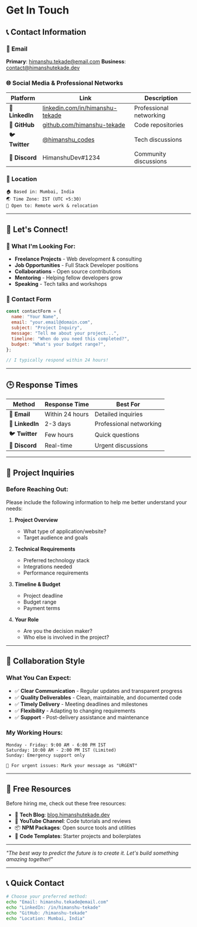 # Get In Touch

## 📞 Contact Information

### 📧 Email

**Primary**: [himanshu.tekade@email.com](mailto:himanshu.tekade@email.com)
**Business**: [contact@himanshutekade.dev](mailto:contact@himanshutekade.dev)

### 🌐 Social Media & Professional Networks

| Platform        | Link                                                                       | Description             |
| --------------- | -------------------------------------------------------------------------- | ----------------------- |
| 💼 **LinkedIn** | [linkedin.com/in/himanshu-tekade](https://linkedin.com/in/himanshu-tekade) | Professional networking |
| 🐙 **GitHub**   | [github.com/himanshu-tekade](https://github.com/himanshu-tekade)           | Code repositories       |
| 🐦 **Twitter**  | [@himanshu_codes](https://twitter.com/himanshu_codes)                      | Tech discussions        |
| 📱 **Discord**  | HimanshuDev#1234                                                           | Community discussions   |

### 📍 Location

```
🏠 Based in: Mumbai, India
🌏 Time Zone: IST (UTC +5:30)
🛫 Open to: Remote work & relocation
```

---

## 💬 Let's Connect!

### 🤝 What I'm Looking For:

- **Freelance Projects** - Web development & consulting
- **Job Opportunities** - Full Stack Developer positions
- **Collaborations** - Open source contributions
- **Mentoring** - Helping fellow developers grow
- **Speaking** - Tech talks and workshops

### 📝 Contact Form

```javascript
const contactForm = {
  name: "Your Name",
  email: "your.email@domain.com",
  subject: "Project Inquiry",
  message: "Tell me about your project...",
  timeline: "When do you need this completed?",
  budget: "What's your budget range?",
};

// I typically respond within 24 hours!
```

---

## 🕒 Response Times

| Method          | Response Time   | Best For                |
| --------------- | --------------- | ----------------------- |
| 📧 **Email**    | Within 24 hours | Detailed inquiries      |
| 💼 **LinkedIn** | 2-3 days        | Professional networking |
| 🐦 **Twitter**  | Few hours       | Quick questions         |
| 📱 **Discord**  | Real-time       | Urgent discussions      |

---

## 🎯 Project Inquiries

### Before Reaching Out:

Please include the following information to help me better understand your needs:

1. **Project Overview**
   - What type of application/website?
   - Target audience and goals
2. **Technical Requirements**
   - Preferred technology stack
   - Integrations needed
   - Performance requirements
3. **Timeline & Budget**

   - Project deadline
   - Budget range
   - Payment terms

4. **Your Role**
   - Are you the decision maker?
   - Who else is involved in the project?

---

## 🎨 Collaboration Style

### What You Can Expect:

- ✅ **Clear Communication** - Regular updates and transparent progress
- ✅ **Quality Deliverables** - Clean, maintainable, and documented code
- ✅ **Timely Delivery** - Meeting deadlines and milestones
- ✅ **Flexibility** - Adapting to changing requirements
- ✅ **Support** - Post-delivery assistance and maintenance

### My Working Hours:

```
Monday - Friday: 9:00 AM - 6:00 PM IST
Saturday: 10:00 AM - 2:00 PM IST (Limited)
Sunday: Emergency support only

🚨 For urgent issues: Mark your message as "URGENT"
```

---

## 🎁 Free Resources

Before hiring me, check out these free resources:

- 📖 **Tech Blog**: [blog.himanshutekade.dev](https://blog.himanshutekade.dev)
- 🎥 **YouTube Channel**: Code tutorials and reviews
- 📦 **NPM Packages**: Open source tools and utilities
- 🎯 **Code Templates**: Starter projects and boilerplates

---

_"The best way to predict the future is to create it. Let's build something amazing together!"_

---

## 📞 Quick Contact

```bash
# Choose your preferred method:
echo "Email: himanshu.tekade@email.com"
echo "LinkedIn: /in/himanshu-tekade"
echo "GitHub: /himanshu-tekade"
echo "Location: Mumbai, India"
```
